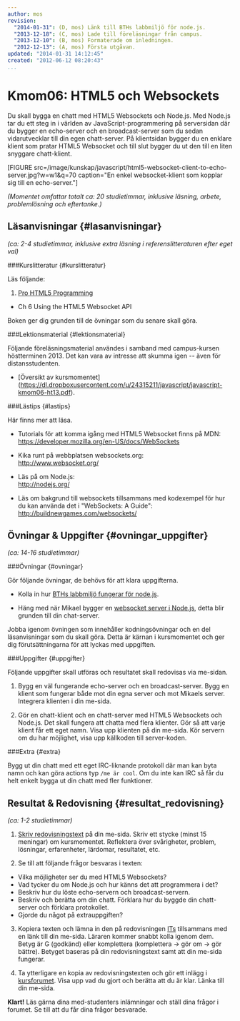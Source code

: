 ```yaml
---
author: mos
revision:
  "2014-01-31": (D, mos) Länk till BTHs labbmiljö för node.js.
  "2013-12-18": (C, mos) Lade till föreläsningar från campus.
  "2013-12-10": (B, mos) Formaterade om inledningen.
  "2012-12-13": (A, mos) Första utgåvan.
updated: "2014-01-31 14:12:45"
created: "2012-06-12 08:20:43"
...
```

Kmom06: HTML5 och Websockets
==================================

Du skall bygga en chatt med HTML5 Websockets och Node.js. Med Node.js tar du ett steg in i världen av JavaScript-programmering på serversidan där du bygger en echo-server och en broadcast-server som du sedan vidarutvecklar till din egen chatt-server. På klientsidan bygger du en enklare klient som pratar HTML5 Websocket och till slut bygger du ut den till en liten snyggare chatt-klient.

[FIGURE src=/image/kunskap/javascript/html5-websocket-client-to-echo-server.jpg?w=w1&q=70 caption="En enkel websocket-klient som kopplar sig till en echo-server."] 

*(Momentet omfattar totalt ca: 20 studietimmar, inklusive läsning, arbete, problemlösning och eftertanke.)*



Läsanvisningar  {#lasanvisningar}
---------------------------------

*(ca: 2-4 studietimmar, inklusive extra läsning i referenslitteraturen efter eget val)*


###Kurslitteratur  {#kurslitteratur}

Läs följande:

1. [Pro HTML5 Programming](kunskap/boken-pro-html5-programming)  
  * Ch 6 Using the HTML5 Websocket API

Boken ger dig grunden till de övningar som du senare skall göra.



###Lektionsmaterial  {#lektionsmaterial}

Följande föreläsningsmaterial användes i samband med campus-kursen höstterminen 2013. Det kan vara av intresse att skumma igen -- även för distansstudenten.

* [Översikt av kursmomentet](<a href='https://dl.dropboxusercontent.com/u/24315211/javascript/javascript-kmom06-ht13.pdf'>https://dl.dropboxusercontent.com/u/24315211/javascript/javascript-kmom06-ht13.pdf</a>).



###Lästips {#lastips}

Här finns mer att läsa.

* Tutorials för att komma igång med HTML5 Websocket finns på MDN:  
  <a href='https://developer.mozilla.org/en-US/docs/WebSockets'>https://developer.mozilla.org/en-US/docs/WebSockets</a>

* Kika runt på webbplatsen websockets.org:  
  <a href='http://www.websocket.org/'>http://www.websocket.org/</a>

* Läs på om Node.js:  
  <a href='http://nodejs.org/'>http://nodejs.org/</a>

* Läs om bakgrund  till websockets tillsammans med kodexempel för hur du kan använda det i "WebSockets: A Guide":  
  <a href='http://buildnewgames.com/websockets/'>http://buildnewgames.com/websockets/</a>



Övningar & Uppgifter  {#ovningar_uppgifter}
-------------------------------------------

*(ca: 14-16 studietimmar)*


###Övningar {#ovningar}

Gör följande övningar, de behövs för att klara uppgifterna. 

* Kolla in hur [BTHs labbmiljö fungerar för node.js](kunskap/bth-s-labbmiljo-for-node-js-och-npm).  

* Häng med när Mikael bygger en [websocket server i Node.js](kunskap/kom-igang-med-html5-websockets-och-node-js), detta blir grunden till din chat-server.
   
Jobba igenom övningen som innehåller kodningsövningar och en del läsanvisningar som du skall göra. Detta är kärnan i kursmomentet och ger dig förutsättningarna för att lyckas med uppgiften.



###Uppgifter {#uppgifter}

Följande uppgifter skall utföras och resultatet skall redovisas via me-sidan.

1. Bygg en väl fungerande echo-server och en broadcast-server. Bygg en klient som fungerar både mot din egna server och mot Mikaels server. Integrera klienten i din me-sida.

2. Gör en chatt-klient och en chatt-server med HTML5 Websockets och Node.js. Det skall fungera att chatta med flera klienter. Gör så att varje klient får ett eget namn. Visa upp klienten på din me-sida. Kör servern om du har möjlighet, visa upp källkoden till server-koden.



###Extra {#extra}

Bygg ut din chatt med ett eget IRC-liknande protokoll där man kan byta namn och kan göra actions typ `/me är cool`. Om du inte kan IRC så får du helt enkelt bygga ut din chatt med fler funktioner.



Resultat & Redovisning  {#resultat_redovisning}
-----------------------------------------------

*(ca: 1-2 studietimmar)*

1. [Skriv redovisningstext](kunskap/att-skriva-en-bra-redovisningstext) på din me-sida. Skriv ett stycke (minst 15 meningar) om kursmomentet. Reflektera över svårigheter, problem, lösningar, erfarenheter, lärdomar, resultatet, etc.

2. Se till att följande frågor besvaras i texten:
  * Vilka möjligheter ser du med HTML5 Websockets?
  * Vad tycker du om Node.js och hur känns det att programmera i det?
  * Beskriv hur du löste echo-servern och broadcast-servern.
  * Beskriv och berätta om din chatt. Förklara hur du byggde din chatt-server och förklara protokollet.
  * Gjorde du något på extrauppgiften?

3. Kopiera texten och lämna in den på redovisningen [ITs](bth#its) tillsammans med en länk till din me-sida. Läraren kommer snabbt kolla igenom dem. Betyg är G (godkänd) eller komplettera (komplettera -> gör om -> gör bättre). Betyget baseras på din redovisningstext samt att din me-sida fungerar.

4. Ta ytterligare en kopia av redovisningstexten och gör ett inlägg i [kursforumet](forum/utbildning/javascript). Visa upp vad du gjort och berätta att du är klar. Länka till din me-sida.


**Klart!** Läs gärna dina med-studenters inlämningar och ställ dina frågor i forumet. Se till att du får dina frågor besvarade.




